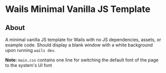 # Wails Minimal Vanilla JS Template

## About

A minimal vanilla JS template for Wails with no JS dependencies, assets, or example code. Should display a blank window with a white background upon running `wails dev`. 

**Note:** `main.css` contains one line for switching the default font of the page to the system's UI font
